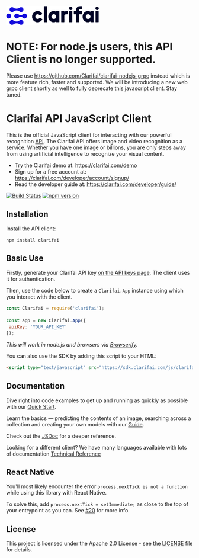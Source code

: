 ![Clarifai logo](logo.png)

# NOTE: For node.js users, this API Client is no longer supported. 

Please use https://github.com/Clarifai/clarifai-nodejs-grpc instead which is more feature rich, faster and supported. We will be introducing a new web grpc client shortly as well to fully deprecate this javascript client. Stay tuned.


# Clarifai API JavaScript Client

This is the official JavaScript client for interacting with our powerful recognition 
[API](https://developer.clarifai.com). The Clarifai API offers image and video recognition as a service. Whether you 
have one image or billions, you are only steps away from using artificial intelligence to recognize your visual content.

* Try the Clarifai demo at: https://clarifai.com/demo
* Sign up for a free account at: https://clarifai.com/developer/account/signup/
* Read the developer guide at: https://clarifai.com/developer/guide/


[![Build Status](https://travis-ci.org/Clarifai/clarifai-javascript.svg?branch=master)](https://travis-ci.org/Clarifai/clarifai-javascript)
[![npm version](https://badge.fury.io/js/clarifai.svg)](https://badge.fury.io/js/clarifai)

## Installation
Install the API client:
```
npm install clarifai
```

## Basic Use

Firstly, generate your Clarifai API key [on the API keys page](https://clarifai.com/developer/account/keys). The client
uses it for authentication.

Then, use the code below to create a `Clarifai.App` instance using which you interact with the client.

```js
const Clarifai = require('clarifai');

const app = new Clarifai.App({
 apiKey: 'YOUR_API_KEY'
});
```

*This will work in node.js and browsers via [Browserify](http://browserify.org/).*

You can also use the SDK by adding this script to your HTML:

```html
<script type="text/javascript" src="https://sdk.clarifai.com/js/clarifai-latest.js"></script>
```

## Documentation

Dive right into code examples to get up and running as quickly as possible with our [Quick Start](https://developer.clarifai.com/quick-start/).

Learn the basics — predicting the contents of an image, searching across a collection and creating your own models with our [Guide](https://developer.clarifai.com/guide/).

Check out the [JSDoc](https://sdk.clarifai.com/js/latest/index.html) for a deeper reference.

Looking for a different client? We have many languages available with lots of documentation [Technical Reference](https://clarifai.com/developer/reference)

## React Native

You'll most likely encounter the error `process.nextTick is not a function` while using this library with React Native.

To solve this, add `process.nextTick = setImmediate;` as close to the top of your entrypoint as you can. See [#20](https://github.com/Clarifai/clarifai-javascript/issues/20) for more info.


## License

This project is licensed under the Apache 2.0 License - see the [LICENSE](LICENSE) file for details.
